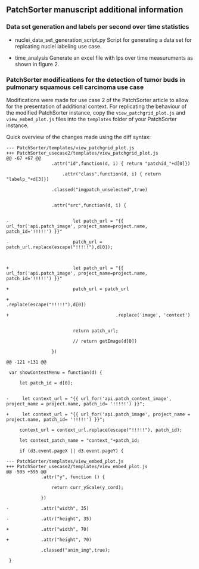 ## PatchSorter manuscript additional information

### Data set generation and labels per second over time statistics

* nuclei_data_set_generation_script.py
    Script for generating a data set for replcating nuclei labeling use case.

* time_analysis
    Generate an excel file with lps over time measuruments as shown in figure 2.

### PatchSorter modifications for the detection of tumor buds in pulmonary squamous cell carcinoma use case


Modifications were made for use case 2 of the PatchSorter article to allow for the presentation of additional context.
For replicating the behaviour of the modified PatchSorter instance, copy the `view_patchgrid_plot.js` and `view_embed_plot.js` files into the `templates` folder of your PatchSorter instance.

Quick overview of the changes made using the diff syntax:

``` 
--- PatchSorter/templates/view_patchgrid_plot.js
+++ PatchSorter_usecase2/templates/view_patchgrid_plot.js
@@ -67 +67 @@
                 .attr("id",function(d, i) { return "patchid_"+d[0]})

        	         .attr("class",function(d, i) { return "labelp_"+d[3]})

                 .classed("imgpatch_unselected",true)


                 .attr("src",function(d, i) {


-                        let patch_url = "{{ url_for('api.patch_image', project_name=project.name, patch_id='!!!!!') }}"

-                        patch_url = patch_url.replace(escape("!!!!!"),d[0]);



+                        let patch_url = "{{ url_for('api.patch_image', project_name=project.name, patch_id='!!!!!') }}"

+                        patch_url = patch_url

+                                        .replace(escape("!!!!!"),d[0])

+                                        .replace('image', 'context')


                         return patch_url;

                         // return getImage(d[0])

                 })

@@ -121 +131 @@

 var showContextMenu = function(d) {

     let patch_id = d[0];


-     let context_url = "{{ url_for('api.patch_context_image', project_name = project.name, patch_id= '!!!!!') }}";

+     let context_url = "{{ url_for('api.patch_image', project_name = project.name, patch_id= '!!!!!') }}";

     context_url = context_url.replace(escape("!!!!!"), patch_id);

     let context_patch_name = "context_"+patch_id;

     if (d3.event.pageX || d3.event.pageY) {
```

``` 
--- PatchSorter/templates/view_embed_plot.js
+++ PatchSorter_usecase2/templates/view_embed_plot.js
@@ -595 +595 @@
             .attr("y", function () {

                 return curr_yScale(y_cord);

             })

-            .attr("width", 35)

-            .attr("height", 35)

+            .attr("width", 70)

+            .attr("height", 70)

             .classed("anim_img",true);

 }


``` 


